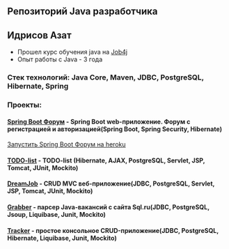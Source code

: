 ## Репозиторий Java разработчика

## Идрисов Азат

* Прошел курс обучения java на [Job4j](https://job4j.ru/)
* Опыт работы с  Java - 3 года

### Стек технологий: Java Core, Maven, JDBC, PostgreSQL, Hibernate, Spring

### Проекты:
#### [Spring Boot Форум](https://github.com/AzatIdrisov/job4j_forum) - Spring Boot web-приложение. Форум с регистрацией и авторизацией(Spring Boot, Spring Security, Hibernate)

[Запустить Spring Boot Форум на heroku](https://tranquil-hollows-70376.herokuapp.com/)

#### [TODO-list](https://github.com/AzatIdrisov/job4j_todo_list) - TODO-list (Hibernate, AJAX, PostgreSQL, Servlet, JSP, Tomcat, JUnit, Mockito)

#### [DreamJob](https://github.com/AzatIdrisov/job4j_dreamjob) - CRUD MVC веб-приложение(JDBC, PostgreSQL, Servlet, JSP, Tomcat, JUnit, Mockito)

#### [Grabber](https://github.com/AzatIdrisov/job4j_grabber) - парсер Java-вакансий с сайта Sql.ru(JDBC, PostgreSQL, Jsoup, Liquibase, Junit, Mockito)

#### [Tracker](https://github.com/AzatIdrisov/job4j_tracker) - простое консольное CRUD-приложение(JDBC, PostgreSQL, Hibernate, Liquibase, Junit, Mockito)
<!--
**AzatIdrisov/AzatIdrisov** is a ✨ _special_ ✨ repository because its `README.md` (this file) appears on your GitHub profile.

Here are some ideas to get you started:

- 🔭 I’m currently working on ...
- 🌱 I’m currently learning ...
- 👯 I’m looking to collaborate on ...
- 🤔 I’m looking for help with ...
- 💬 Ask me about ...
- 📫 How to reach me: ...
- 😄 Pronouns: ...
- ⚡ Fun fact: ...
-->
